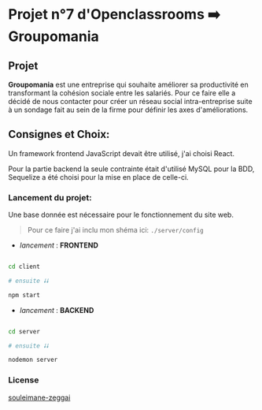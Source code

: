 # Projet n°7 d'Openclassrooms ➡️ Groupomania

## Projet

__Groupomania__ est une entreprise qui souhaite améliorer sa productivité en transformant la cohésion sociale entre les salariés. Pour ce faire elle a décidé de nous contacter pour créer un réseau social intra-entreprise suite à un sondage fait au sein de la firme pour définir les axes d'améliorations. 

## Consignes et Choix:
Un framework frontend JavaScript devait être utilisé, j'ai choisi React.

Pour la partie backend la seule contrainte était d'utilisé MySQL pour la BDD, Sequelize a été choisi pour la mise en place de celle-ci.

### Lancement du projet: 

Une base donnée est nécessaire pour le fonctionnement du site web. 

> Pour ce faire j'ai inclu mon shéma ici: 
`./server/config`

- _lancement_ :  **FRONTEND**
```bash

cd client

# ensuite 🠗🠗

npm start

```
- _lancement_ :  **BACKEND**
```bash

cd server

# ensuite 🠗🠗

nodemon server

```

### License
[souleimane-zeggai](https://www.facebook.com/souzzy)
